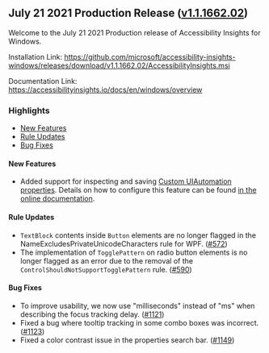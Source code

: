 ## July 21 2021 Production Release ([v1.1.1662.02](https://github.com/Microsoft/accessibility-insights-windows/releases/tag/v1.1.1662.02))

Welcome to the July 21 2021 Production release of Accessibility Insights for Windows.

Installation Link: https://github.com/microsoft/accessibility-insights-windows/releases/download/v1.1.1662.02/AccessibilityInsights.msi

Documentation Link: https://accessibilityinsights.io/docs/en/windows/overview

### Highlights

- [New Features](#new-features)
- [Rule Updates](#rule-updates)
- [Bug Fixes](#bug-fixes)

#### New Features

- Added support for inspecting and saving [Custom UIAutomation properties](https://docs.microsoft.com/en-us/windows/win32/winauto/uiauto-propertiesoverview). Details on how to configure this feature can be found [in the online documentation](https://accessibilityinsights.io/docs/en/windows/reference/faq/#does-accessibility-insights-for-windows-support-custom-ui-automation-properties).

#### Rule Updates

- `TextBlock` contents inside `Button` elements are no longer flagged in the NameExcludesPrivateUnicodeCharacters rule for WPF. ([#572](https://github.com/microsoft/axe-windows/issues/572))
- The implementation of `TogglePattern` on radio button elements is no longer flagged as an error due to the removal of the `ControlShouldNotSupportTogglePattern` rule. ([#590](https://github.com/microsoft/axe-windows/issues/590))

#### Bug Fixes

- To improve usability, we now use "milliseconds" instead of "ms" when describing the focus tracking delay. ([#1121](https://github.com/microsoft/accessibility-insights-windows/issues/1121))
- Fixed a bug where tooltip tracking in some combo boxes was incorrect. ([#1123](https://github.com/microsoft/accessibility-insights-windows/pull/1123))
- Fixed a color contrast issue in the properties search bar. ([#1149](https://github.com/microsoft/accessibility-insights-windows/pull/1149))
